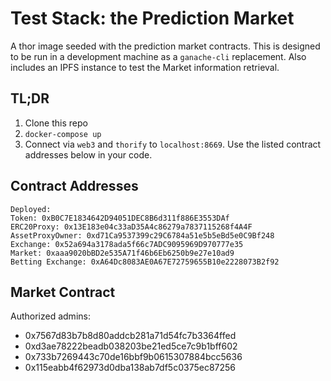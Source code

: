 # Test Stack: the Prediction Market

A thor image seeded with the prediction market contracts. This is designed to be run in a development machine as a `ganache-cli` replacement. Also includes an IPFS instance to test the Market information retrieval.

## TL;DR

1. Clone this repo
2. `docker-compose up`
3. Connect via `web3` and `thorify` to `localhost:8669`. Use the listed contract addresses below in your code.

## Contract Addresses

```
Deployed:
Token: 0xB0C7E1834642D94051DEC8B6d311f886E3553DAf
ERC20Proxy: 0x13E183e04c33aD35A4c86279a7837115268f4A4F
AssetProxyOwner: 0xd71Ca9537399c29C6784a51e5b5eBd5e0C9Bf248
Exchange: 0x52a694a3178ada5f66c7ADC9095969D970777e35
Market: 0xaaa9020bBD2e535A71f46b6Eb6250b9e27e10ad9
Betting Exchange: 0xA64Dc8083AE0A67E72759655B10e2228073B2f92
```

## Market Contract

Authorized admins:

- 0x7567d83b7b8d80addcb281a71d54fc7b3364ffed
- 0xd3ae78222beadb038203be21ed5ce7c9b1bff602
- 0x733b7269443c70de16bbf9b0615307884bcc5636
- 0x115eabb4f62973d0dba138ab7df5c0375ec87256
